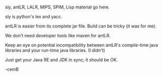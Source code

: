 sly, antLR, LALR, MIPS, SPIM, Lisp material go here.

sly is python's lex and yacc. 

antLR is easier from its complete jar file. Build can be tricky (it was for me).

We don't need developer tools like maven for antLR.

Keep an eye on potential incompatibility between antLR's compile-time java libraries
and your run-time java libraries. (I didn't)

Just get your Java RE and JDK in sync; it should be OK.

-cemB

